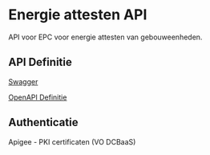 # Energie attesten API

API voor EPC voor energie attesten van gebouweenheden.

## API Definitie

[Swagger](https://ovo000090.github.io/VEKA_REST_API/?urls.primaryName=V1+-+Energie+attesten+API+-+PROD)

[OpenAPI Definitie](../energie-attesten/energie-attesten-api-prod-v1.yaml)

## Authenticatie
Apigee - PKI certificaten (VO DCBaaS)